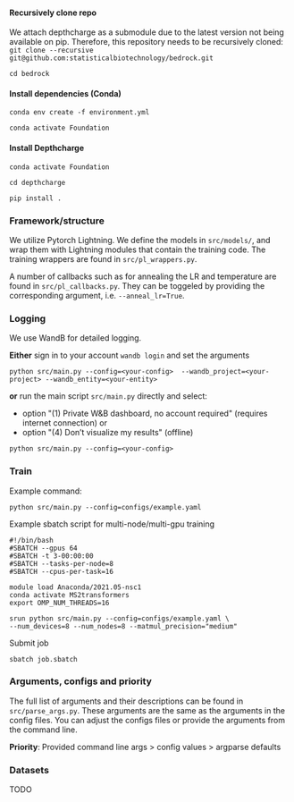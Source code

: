 #### Recursively clone repo
We attach depthcharge as a submodule due to the latest version not being available on pip. Therefore, this repository needs to be recursively cloned:
`git clone --recursive git@github.com:statisticalbiotechnology/bedrock.git`

`cd bedrock`

#### Install dependencies (Conda)
`conda env create -f environment.yml`

`conda activate Foundation`

#### Install Depthcharge
`conda activate Foundation`

`cd depthcharge`

`pip install .`

### Framework/structure
We utilize Pytorch Lightning. We define the models in `src/models/`, and wrap them with Lightning modules that contain the training code. The training wrappers are found in `src/pl_wrappers.py`.

A number of callbacks such as for annealing the LR and temperature are found in `src/pl_callbacks.py`. They can be toggeled by providing the corresponding argument, i.e. `--anneal_lr=True`.

### Logging
We use WandB for detailed logging.

**Either** sign in to your account
`wandb login`
and set the arguments

`python src/main.py --config=<your-config>  --wandb_project=<your-project> --wandb_entity=<your-entity>`

**or** run the main script `src/main.py` directly and select:
* option "(1) Private W&B dashboard, no account required" (requires internet connection)
or
* option "(4) Don’t visualize my results" (offline)

`python src/main.py --config=<your-config>`

### Train 
Example command: 

`python src/main.py --config=configs/example.yaml`

Example sbatch script for multi-node/multi-gpu training

```
#!/bin/bash
#SBATCH --gpus 64
#SBATCH -t 3-00:00:00
#SBATCH --tasks-per-node=8
#SBATCH --cpus-per-task=16

module load Anaconda/2021.05-nsc1
conda activate MS2transformers
export OMP_NUM_THREADS=16

srun python src/main.py --config=configs/example.yaml \
--num_devices=8 --num_nodes=8 --matmul_precision="medium"
```
Submit job
```
sbatch job.sbatch
```
### Arguments, configs and priority
The full list of arguments and their descriptions can be found in `src/parse_args.py`. These arguments are the same as the arguments in the config files. You can adjust the configs files or provide the arguments from the command line.

**Priority**: Provided command line args > config values > argparse defaults

### Datasets
TODO
